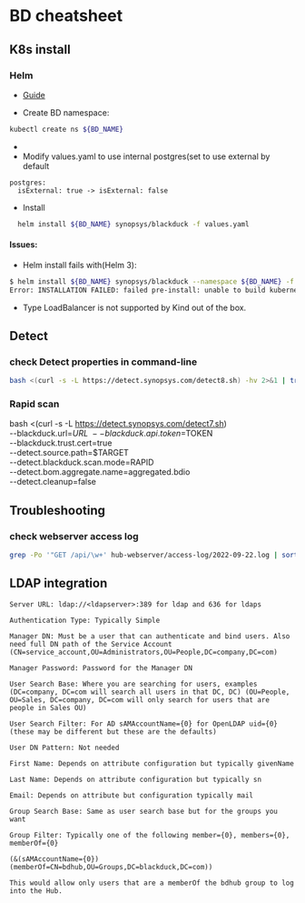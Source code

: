 # BD cheatsheet

## K8s install

### Helm

* [Guide](https://github.com/blackducksoftware/hub/tree/master/kubernetes/blackduck)

* Create BD namespace:
```bash
kubectl create ns ${BD_NAME}
```

*
* Modify values.yaml to use internal postgres(set to use external by default
```
postgres:
  isExternal: true -> isExternal: false
```

* Install
```bash
  helm install ${BD_NAME} synopsys/blackduck -f values.yaml
```

#### Issues:
* Helm install fails with(Helm 3):
```bash
$ helm install ${BD_NAME} synopsys/blackduck --namespace ${BD_NAME} -f ${BD_SIZE}.yaml --set tlsCertSecretName=${BD_NAME}-blackduck-webserver-certificate
Error: INSTALLATION FAILED: failed pre-install: unable to build kubernetes object for pre-install hook blackduck/templates/postgres-config.yaml: error validating "": error validating data: unknown object type "nil" in ConfigMap.data.HUB_POSTGRES_HOST
```
* Type LoadBalancer is not supported by Kind out of the box.

## Detect

### check Detect properties in command-line

```bash
bash <(curl -s -L https://detect.synopsys.com/detect8.sh) -hv 2>&1 | tr -s ' ' | less -inRF
```

### Rapid scan

bash <(curl -s -L https://detect.synopsys.com/detect7.sh) \
--blackduck.url=$URL \
--blackduck.api.token=$TOKEN \
--blackduck.trust.cert=true \
--detect.source.path=$TARGET \
--detect.blackduck.scan.mode=RAPID \
--detect.bom.aggregate.name=aggregated.bdio \
--detect.cleanup=false

## Troubleshooting

### check webserver access log
```bash
grep -Po '"GET /api/\w+' hub-webserver/access-log/2022-09-22.log | sort | uniq -c | sort -rn | head
```

## LDAP integration

```
Server URL: ldap://<ldapserver>:389 for ldap and 636 for ldaps

Authentication Type: Typically Simple

Manager DN: Must be a user that can authenticate and bind users. Also need full DN path of the Service Account (CN=service_account,OU=Administrators,OU=People,DC=company,DC=com)

Manager Password: Password for the Manager DN

User Search Base: Where you are searching for users, examples (DC=company, DC=com will search all users in that DC, DC) (OU=People, OU=Sales, DC=company, DC=com will only search for users that are people in Sales OU)

User Search Filter: For AD sAMAccountName={0} for OpenLDAP uid={0} (these may be different but these are the defaults)

User DN Pattern: Not needed

First Name: Depends on attribute configuration but typically givenName

Last Name: Depends on attribute configuration but typically sn

Email: Depends on attribute but configuration typically mail

Group Search Base: Same as user search base but for the groups you want

Group Filter: Typically one of the following member={0}, members={0}, memberOf={0}

(&(sAMAccountName={0})(memberOf=CN=bdhub,OU=Groups,DC=blackduck,DC=com))

This would allow only users that are a memberOf the bdhub group to log into the Hub.
```
